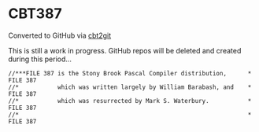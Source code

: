 # CBT387
Converted to GitHub via [cbt2git](https://github.com/wizardofzos/cbt2git)

This is still a work in progress. GitHub repos will be deleted and created during this period...

```
//***FILE 387 is the Stony Brook Pascal Compiler distribution,      *   FILE 387
//*           which was written largely by William Barabash, and    *   FILE 387
//*           which was resurrected by Mark S. Waterbury.           *   FILE 387
//*                                                                 *   FILE 387
```
